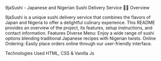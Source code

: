 9jaSushi - Japanese and Nigerian Sushi Delivery Service 🍣🍱
Overview

9jaSushi is a unique sushi delivery service that combines the flavors of Japan and Nigeria to offer a delightful culinary experience. This README provides an overview of the project, its features, setup instructions, and contact information.
Features
Diverse Menu: Enjoy a wide range of sushi options blending traditional Japanese recipes with Nigerian twists.
Online Ordering: Easily place orders online through our user-friendly interface.

Technologies Used
HTML, CSS & Vanilla Js
